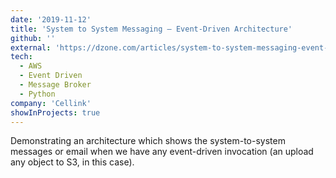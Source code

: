 ```yaml
---
date: '2019-11-12'
title: 'System to System Messaging – Event-Driven Architecture'
github: ''
external: 'https://dzone.com/articles/system-to-system-messaging-event-driven-architectu'
tech:
  - AWS
  - Event Driven
  - Message Broker
  - Python
company: 'Cellink'
showInProjects: true
---
```


Demonstrating an architecture which shows the system-to-system messages or email when we have any event-driven invocation (an upload any object to S3, in this case).

